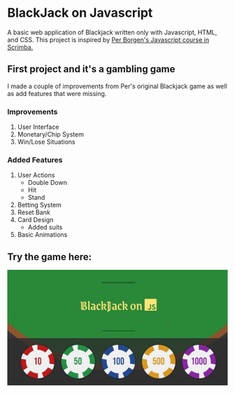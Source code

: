 # BlackJack on Javascript  
A basic web application of Blackjack written only with Javascript, HTML, and CSS. This project is inspired by 
<a href="https://scrimba.com/learn-javascript-c0v">Per Borgen's Javascript course in Scrimba.<a>

## First project and it's a gambling game  
I made a couple of improvements from Per's original Blackjack game as well as add features that were missing.
### Improvements
1. User Interface
2. Monetary/Chip System
3. Win/Lose Situations

### Added Features
1. User Actions
   * Double Down
   * Hit
   * Stand
2. Betting System
3. Reset Bank
4. Card Design
   * Added suits
5. Basic Animations

## Try the game here:
<p>
  <a href="https://smdev-blackjack.netlify.app/">
    <img src="assets/thumb_1200x630.jpg" alt="image-thumbnail">
  <a>
</p>